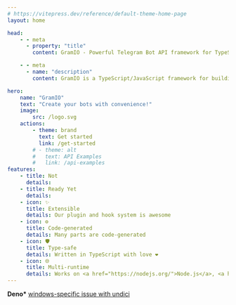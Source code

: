 ```yaml
---
# https://vitepress.dev/reference/default-theme-home-page
layout: home

head:
    - - meta
      - property: "title"
        content: GramIO - Powerful Telegram Bot API framework for TypeScript/JavaScript

    - - meta
      - name: "description"
        content: GramIO is a TypeScript/JavaScript framework for building Telegram bots. To start, bootstrap a new project with «npx create gramio bot-dir» and run the bot with «npm run dev». This is all it needs to do a get started with GramIO.

hero:
    name: "GramIO"
    text: "Create your bots with convenience!"
    image:
        src: /logo.svg
    actions:
        - theme: brand
          text: Get started
          link: /get-started
        # - theme: alt
        #   text: API Examples
        #   link: /api-examples
features:
    - title: Not
      details:
    - title: Ready Yet
      details:
    - icon: ✨
      title: Extensible
      details: Our plugin and hook system is awesome
    - icon: ⚙️
      title: Code-generated
      details: Many parts are code-generated
    - icon: 🛡️
      title: Type-safe
      details: Written in TypeScript with love ❤️
    - icon: 🌐
      title: Multi-runtime
      details: Works on <a href="https://nodejs.org/">Node.js</a>, <a href="https://bun.sh/">Bun</a> and <a href="https://deno.com/">Deno</a>*
---
```


**Deno\*** [windows-specific issue with undici](https://github.com/denoland/deno/issues/19532)

<style>
.VPFeatures a {
    font-weight: 500;
    color: var(--vp-c-brand-1);
    text-decoration: underline;
    text-underline-offset: 2px;
    transition: color .25s,opacity .25s
}
</style>
